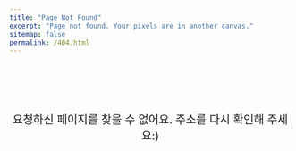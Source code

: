```yaml
---
title: "Page Not Found"
excerpt: "Page not found. Your pixels are in another canvas."
sitemap: false
permalink: /404.html
---
```

<style>
  p {
    text-align: center;
    font-size: 20px;
    margin-top : 100px;
  }
</style>

<p>요청하신 페이지를 찾을 수 없어요. 주소를 다시 확인해 주세요:)<p>